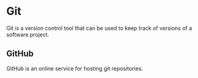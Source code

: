 # Git

Git is a version control tool that can be used to keep track of versions of a software project.

## GitHub



GitHub is an online service for hosting git repositories.